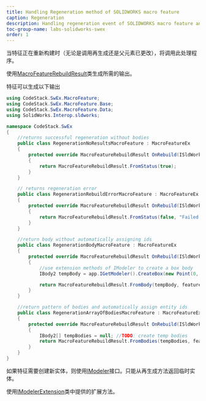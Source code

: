 ```yaml
---
title: Handling Regeneration method of SOLIDWORKS macro feature
caption: Regeneration
description: Handling regeneration event of SOLIDWORKS macro feature and returning bodies or errors to drive the behavior using SwEx.MacroFeature framework
toc-group-name: labs-solidworks-swex
order: 1
---
```

当特征正在重新构建时（无论是调用再生成还是父元素已更改），将调用此处理程序。

使用[MacroFeatureRebuildResult](https://docs.codestack.net/swex/macro-feature/html/T_CodeStack_SwEx_MacroFeature_Base_MacroFeatureRebuildResult.htm)类生成所需的输出。

特征可以生成以下输出

~~~ cs
using CodeStack.SwEx.MacroFeature;
using CodeStack.SwEx.MacroFeature.Base;
using CodeStack.SwEx.MacroFeature.Data;
using SolidWorks.Interop.sldworks;

namespace CodeStack.SwEx
{
    //returns successful regeneration without bodies
    public class RegenerationNoResultsMacroFeature : MacroFeatureEx
    {
        protected override MacroFeatureRebuildResult OnRebuild(ISldWorks app, IModelDoc2 model, IFeature feature)
        {
            return MacroFeatureRebuildResult.FromStatus(true);
        }
    }

    // returns regeneration error
    public class RegenerationRebuildErrorMacroFeature : MacroFeatureEx
    {
        protected override MacroFeatureRebuildResult OnRebuild(ISldWorks app, IModelDoc2 model, IFeature feature)
        {
            return MacroFeatureRebuildResult.FromStatus(false, "Failed to regenerate this feature");
        }
    }

    //return body without automatically assigning ids
    public class RegenerationBodyMacroFeature : MacroFeatureEx
    {
        protected override MacroFeatureRebuildResult OnRebuild(ISldWorks app, IModelDoc2 model, IFeature feature)
        {
            //use extension methods of IModeler to create a box body
            IBody2 tempBody = app.IGetModeler().CreateBox(new Point(0, 0, 0), new Vector(1, 0, 0), 0.1, 0.1, 0.1);

            return MacroFeatureRebuildResult.FromBody(tempBody, feature.GetDefinition() as IMacroFeatureData, false); 
        }
    }

    //return pattern of bodies and automatically assign entity ids
    public class RegenerationArrayOfBodiesMacroFeature : MacroFeatureEx
    {
        protected override MacroFeatureRebuildResult OnRebuild(ISldWorks app, IModelDoc2 model, IFeature feature)
        {
            IBody2[] tempBodies = null; //TODO: create temp bodies
            return MacroFeatureRebuildResult.FromBodies(tempBodies, feature.GetDefinition() as IMacroFeatureData, true);
        }
    }
}

~~~



如果特征需要创建新实体，则使用[IModeler](https://help.solidworks.com/2017/english/api/sldworksapi/solidworks.interop.sldworks~solidworks.interop.sldworks.imodeler.html)接口。只能从再生成方法返回临时实体。

使用[IModelerExtension](https://docs.codestack.net/swex/macro-feature/html/T_SolidWorks_Interop_sldworks_ModelerEx.htm)类中提供的扩展方法。